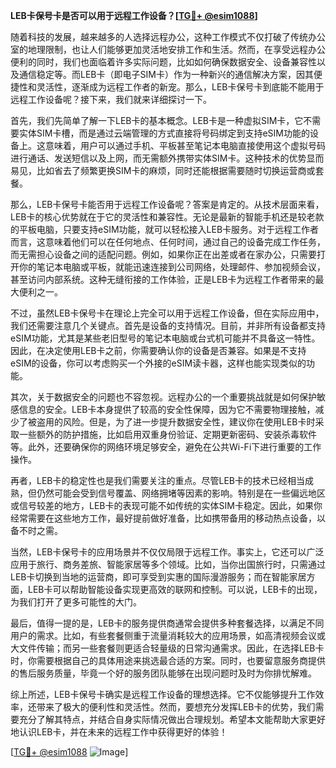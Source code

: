 **LEB卡保号卡是否可以用于远程工作设备？[[TG💪+ @esim1088](https://t.me/s/esim1088)]**

随着科技的发展，越来越多的人选择远程办公，这种工作模式不仅打破了传统办公室的地理限制，也让人们能够更加灵活地安排工作和生活。然而，在享受远程办公便利的同时，我们也面临着许多实际问题，比如如何确保数据安全、设备兼容性以及通信稳定等。而LEB卡（即电子SIM卡）作为一种新兴的通信解决方案，因其便捷性和灵活性，逐渐成为远程工作者的新宠。那么，LEB卡保号卡到底能不能用于远程工作设备呢？接下来，我们就来详细探讨一下。

首先，我们先简单了解一下LEB卡的基本概念。LEB卡是一种虚拟SIM卡，它不需要实体SIM卡槽，而是通过云端管理的方式直接将号码绑定到支持eSIM功能的设备上。这意味着，用户可以通过手机、平板甚至笔记本电脑直接使用这个虚拟号码进行通话、发送短信以及上网，而无需额外携带实体SIM卡。这种技术的优势显而易见，比如省去了频繁更换SIM卡的麻烦，同时还能根据需要随时切换运营商或套餐。

那么，LEB卡保号卡能否用于远程工作设备呢？答案是肯定的。从技术层面来看，LEB卡的核心优势就在于它的灵活性和兼容性。无论是最新的智能手机还是较老款的平板电脑，只要支持eSIM功能，就可以轻松接入LEB卡服务。对于远程工作者而言，这意味着他们可以在任何地点、任何时间，通过自己的设备完成工作任务，而无需担心设备之间的适配问题。例如，如果你正在出差或者在家办公，只需要打开你的笔记本电脑或平板，就能迅速连接到公司网络，处理邮件、参加视频会议，甚至访问内部系统。这种无缝衔接的工作体验，正是LEB卡为远程工作者带来的最大便利之一。

不过，虽然LEB卡保号卡在理论上完全可以用于远程工作设备，但在实际应用中，我们还需要注意几个关键点。首先是设备的支持情况。目前，并非所有设备都支持eSIM功能，尤其是某些老旧型号的笔记本电脑或台式机可能并不具备这一特性。因此，在决定使用LEB卡之前，你需要确认你的设备是否兼容。如果是不支持eSIM的设备，你可以考虑购买一个外接的eSIM读卡器，这样也能实现类似的功能。

其次，关于数据安全的问题也不容忽视。远程办公的一个重要挑战就是如何保护敏感信息的安全。LEB卡本身提供了较高的安全性保障，因为它不需要物理接触，减少了被盗用的风险。但是，为了进一步提升数据安全性，建议你在使用LEB卡时采取一些额外的防护措施，比如启用双重身份验证、定期更新密码、安装杀毒软件等。此外，还要确保你的网络环境足够安全，避免在公共Wi-Fi下进行重要的工作操作。

再者，LEB卡的稳定性也是我们需要关注的重点。尽管LEB卡的技术已经相当成熟，但仍然可能会受到信号覆盖、网络拥堵等因素的影响。特别是在一些偏远地区或信号较差的地方，LEB卡的表现可能不如传统的实体SIM卡稳定。因此，如果你经常需要在这些地方工作，最好提前做好准备，比如携带备用的移动热点设备，以备不时之需。

当然，LEB卡保号卡的应用场景并不仅仅局限于远程工作。事实上，它还可以广泛应用于旅行、商务差旅、智能家居等多个领域。比如，当你出国旅行时，只需通过LEB卡切换到当地的运营商，即可享受到实惠的国际漫游服务；而在智能家居方面，LEB卡可以帮助智能设备实现更高效的联网和控制。可以说，LEB卡的出现，为我们打开了更多可能性的大门。

最后，值得一提的是，LEB卡的服务提供商通常会提供多种套餐选择，以满足不同用户的需求。比如，有些套餐侧重于流量消耗较大的应用场景，如高清视频会议或大文件传输；而另一些套餐则更适合轻量级的日常沟通需求。因此，在选择LEB卡时，你需要根据自己的具体用途来挑选最合适的方案。同时，也要留意服务商提供的售后服务质量，毕竟一个好的服务团队能够在出现问题时及时为你排忧解难。

综上所述，LEB卡保号卡确实是远程工作设备的理想选择。它不仅能够提升工作效率，还带来了极大的便利性和灵活性。然而，要想充分发挥LEB卡的优势，我们需要充分了解其特点，并结合自身实际情况做出合理规划。希望本文能帮助大家更好地认识LEB卡，并在未来的远程工作中获得更好的体验！

[[TG💪+ @esim1088](https://t.me/s/esim1088) ![Image](https://i.postimg.cc/4NQfJmqS/Snipaste-2025-05-13-00-14-12.png)]